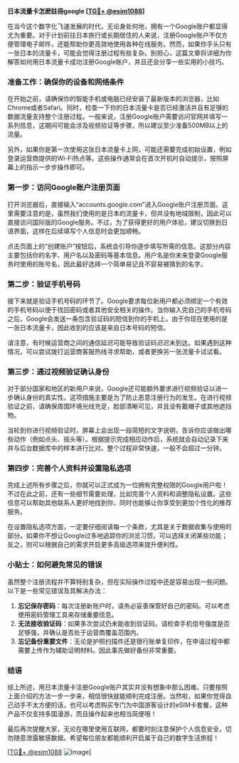 **日本流量卡怎麽註冊google [[TG💪+ @esim1088](https://t.me/s/esim1088)]**

在当今这个数字化飞速发展的时代，无论身处何地，拥有一个Google账户都显得尤为重要。对于计划前往日本旅行或长期居住的人来说，注册Google账户不仅方便管理电子邮件，还能帮助你更高效地使用各种在线服务。然而，如果你手头只有一张日本的流量卡，可能会觉得注册过程有些复杂。别担心，这篇文章将详细为你解答如何用日本流量卡成功注册Google账户，并且还会分享一些实用的小技巧。

### 准备工作：确保你的设备和网络条件

在开始之前，请确保你的智能手机或电脑已经安装了最新版本的浏览器，比如Chrome或者Safari。同时，检查一下你的日本流量卡是否已经激活并且有足够的数据流量支持整个注册过程。一般来说，注册Google账户需要访问官网并填写一系列信息，这期间可能会涉及视频验证等步骤，所以建议至少准备500MB以上的流量。

另外，如果你是第一次使用这张日本流量卡上网，可能还需要完成初始设置，例如登录运营商提供的Wi-Fi热点等。这些操作通常会在首次开机时自动提示，按照屏幕上的指示一步步操作即可。

### 第一步：访问Google账户注册页面

打开浏览器后，直接输入“accounts.google.com”进入Google账户注册页面。这里需要注意的是，虽然我们使用的是日本的流量卡，但并没有地域限制，因此可以直接访问国际版的Google服务。不过，为了获得更好的用户体验，建议切换到日语界面，这样在后续填写个人信息时会更加顺畅。

点击页面上的“创建账户”按钮后，系统会引导你逐步填写所需的信息。这部分内容主要包括你的名字、用户名以及密码等基本信息。用户名是你未来登录Google服务时使用的账号名，因此最好选择一个简单易记且不容易被猜到的名字。

### 第二步：验证手机号码

接下来就是验证手机号码的环节了。Google要求每位新用户都必须绑定一个有效的手机号码以便于找回密码或者其他安全相关的操作。当你输入完自己的手机号码之后，Google会发送一条包含验证码的短信到你的手机上。由于你现在使用的是一张日本流量卡，因此收到的应该是来自日本号码的短信。

请注意，有时候运营商之间的通信延迟可能导致验证码迟迟未到达。如果遇到这种情况，可以尝试拨打运营商客服热线寻求帮助，或者更换另一张流量卡试试看。

### 第三步：通过视频验证确认身份

对于部分国家和地区的新用户来说，Google还可能额外要求进行视频验证以进一步确认身份的真实性。这项措施主要是为了防止恶意注册行为的发生。在进行视频验证之前，请确保周围环境光线充足，脸部清晰可见，并且没有戴帽子或其他遮挡物。

当轮到你进行视频验证时，屏幕上会出现一段简短的文字说明，告诉你应该做出哪些动作（例如点头、摇头等）。根据提示完成相应动作后，系统就会自动记录下来并与后台数据库中的样本进行比对。整个过程非常快速，一般不会超过一分钟。

### 第四步：完善个人资料并设置隐私选项

完成上述所有步骤之后，你就可以正式成为一位拥有完整权限的Google用户啦！不过在此之前，还有一些细节需要处理，比如完善个人资料和调整隐私设置。这些信息可以帮助其他联系人更好地找到你，同时也能够让你享受到更加个性化的推荐服务。

在设置隐私选项方面，一定要仔细阅读每一个条款，尤其是关于数据收集与使用的部分。如果你不想让Google过多地追踪你的浏览习惯，可以选择关闭某些功能；反之，则可以根据自己的需求开启更多高级选项来提升便利性。

### 小贴士：如何避免常见的错误

虽然整个注册流程并不算特别复杂，但在实际操作过程中还是容易出现一些问题。以下是一些常见错误及其解决办法：

1. **忘记保存密码**：每次注册新账户时，请务必妥善保管好自己的密码。可以考虑使用密码管理工具来存储重要信息。
2. **无法接收验证码**：如果多次尝试仍未能收到验证码，请检查手机信号强度是否足够强，并确认是否处于运营商覆盖范围内。
3. **忘记备份重要文件**：无论是护照扫描件还是银行账单复印件，在申请过程中都需要上传作为辅助证明材料。因此事先做好备份非常重要。

### 结语

综上所述，用日本流量卡注册Google账户其实并没有想象中那么困难。只要按照上面介绍的方法一步一步来，相信很快就能顺利完成注册。当然啦，如果你觉得自己动手不太方便的话，也可以考虑购买专门为中国游客设计的eSIM卡套餐，这种产品不仅支持多国漫游，而且操作起来也相当简便哦！

最后再次提醒大家，无论在哪里使用互联网，都要时刻注意保护个人信息安全，切勿随意泄露敏感数据。希望每位朋友都能顺利开启属于自己的数字生活旅程！

[[TG💪+ @esim1088](https://t.me/s/esim1088) ![Image](https://i.postimg.cc/4NQfJmqS/Snipaste-2025-05-13-00-14-12.png)]